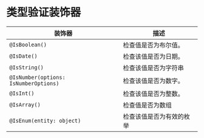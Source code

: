 
# 类型验证装饰器

| 装饰器                                              | 描述                                                                                                                                                                                           |
| ------------------------------------------------------ | ----------------------------------------------------------------------------------------------------------------------------------------------------------------------------------------------------- |
| `@IsBoolean()`                                         | 检查值是否为布尔值。                                                                                                                                                                       |
| `@IsDate()`                                            | 检查该值是否为日期。                                                                                                                                                                        |
| `@IsString()`                                          | 检查该值是否为字符串                                                                                                                                                                      |
| `@IsNumber(options: IsNumberOptions)`                  | 检查该值是否为数字。                                                                                                                                                                      |
| `@IsInt()`                                             | 检查该值是否为整数。                                                                                                                                                             |
| `@IsArray()`                                           | 检查值是否为数组                                                                                                                                                                       |
| `@IsEnum(entity: object)`                              | 检查该值是否为有效的枚举                                                                                                                                                                   |



